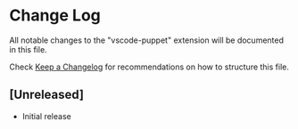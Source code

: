 # Change Log
All notable changes to the "vscode-puppet" extension will be documented in this file.

Check [Keep a Changelog](http://keepachangelog.com/) for recommendations on how to structure this file.

## [Unreleased]
- Initial release